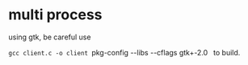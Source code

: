 # multi process

using gtk, be careful use

`gcc client.c -o client `pkg-config --libs --cflags gtk+-2.0` ` to build.
